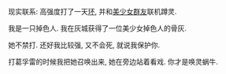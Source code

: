 现实联系: 高强度打了一天[环](https://en.bandainamcoent.eu/elden-ring/elden-ring), 并和[美少女群友](https://你以为是链接吧.com)联机蹲灵.

我是一只掉色人. 我在灰城获得了一位美少女掉色人的骨灰.

她不禁打. 还好我比较强, 又不会死, 就说我保护你.

打葛孚雷的时候我把她召唤出来, 她在旁边站着看戏. 你才是唤灵蜗牛.
